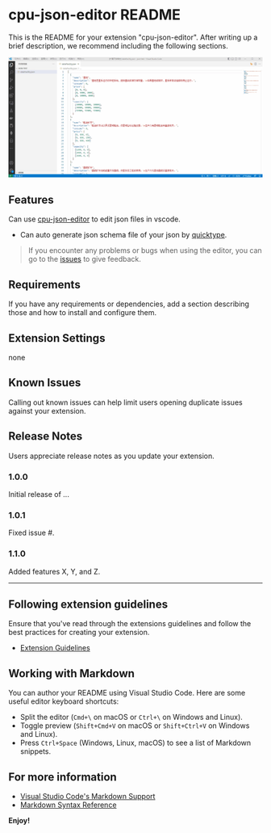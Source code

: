 # cpu-json-editor README

This is the README for your extension "cpu-json-editor". After writing up a brief description, we recommend including the following sections.

![show](README.assets/show.gif)

## Features

Can use [cpu-json-editor](https://github.com/FurtherBank/json-schemaeditor-antd) to edit json files in vscode.

- Can auto generate json schema file of your json by [quicktype](https://github.com/quicktype/quicktype).

> If you encounter any problems or bugs when using the editor, you can go to the [issues](https://github.com/FurtherBank/vscode-cpu-editor/issues) to give feedback. 
## Requirements

If you have any requirements or dependencies, add a section describing those and how to install and configure them.

## Extension Settings

none

## Known Issues

Calling out known issues can help limit users opening duplicate issues against your extension.

## Release Notes

Users appreciate release notes as you update your extension.

### 1.0.0

Initial release of ...

### 1.0.1

Fixed issue #.

### 1.1.0

Added features X, Y, and Z.

---

## Following extension guidelines

Ensure that you've read through the extensions guidelines and follow the best practices for creating your extension.

- [Extension Guidelines](https://code.visualstudio.com/api/references/extension-guidelines)

## Working with Markdown

You can author your README using Visual Studio Code. Here are some useful editor keyboard shortcuts:

- Split the editor (`Cmd+\` on macOS or `Ctrl+\` on Windows and Linux).
- Toggle preview (`Shift+Cmd+V` on macOS or `Shift+Ctrl+V` on Windows and Linux).
- Press `Ctrl+Space` (Windows, Linux, macOS) to see a list of Markdown snippets.

## For more information

- [Visual Studio Code's Markdown Support](http://code.visualstudio.com/docs/languages/markdown)
- [Markdown Syntax Reference](https://help.github.com/articles/markdown-basics/)

**Enjoy!**
